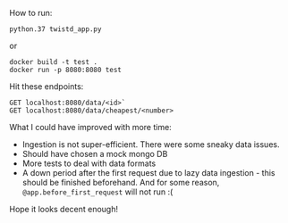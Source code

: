 How to run:

`python.37 twistd_app.py`

or 

```
docker build -t test .
docker run -p 8080:8080 test
```

Hit these endpoints:
```
GET localhost:8080/data/<id>`
GET localhost:8080/data/cheapest/<number>
```

What I could have improved with more time:

* Ingestion is not super-efficient. There were some sneaky data issues.
* Should have chosen a mock mongo DB
* More tests to deal with data formats
* A down period after the first request due to lazy data ingestion - this should be finished beforehand. And
for some reason, `@app.before_first_request` will not run :( 

Hope it looks decent enough!



